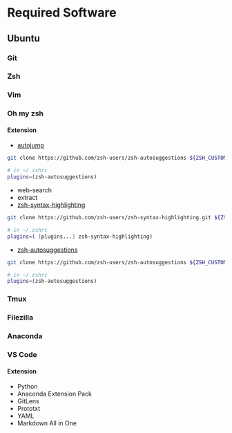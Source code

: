 # Required Software

## Ubuntu

### Git

### Zsh

### Vim

### Oh my zsh

#### Extension
 - [autojump](https://github.com/zsh-users/zsh-autosuggestions/blob/master/INSTALL.md#oh-my-zsh)

```bash
git clone https://github.com/zsh-users/zsh-autosuggestions ${ZSH_CUSTOM:-~/.oh-my-zsh/custom}/plugins/zsh-autosuggestions

# in ~/.zshrc
plugins=(zsh-autosuggestions)
```

 - web-search
 - extract
 - [zsh-syntax-highlighting](https://github.com/zsh-users/zsh-syntax-highlighting/blob/master/INSTALL.md)

```bash
git clone https://github.com/zsh-users/zsh-syntax-highlighting.git ${ZSH_CUSTOM:-~/.oh-my-zsh/custom}/plugins/zsh-syntax-highlighting

# in ~/.zshrc
plugins=( [plugins...] zsh-syntax-highlighting)
```
 - [zsh-autosuggestions](https://github.com/zsh-users/zsh-autosuggestions/blob/master/INSTALL.md#oh-my-zsh)

```bash
git clone https://github.com/zsh-users/zsh-autosuggestions ${ZSH_CUSTOM:-~/.oh-my-zsh/custom}/plugins/zsh-autosuggestions

# in ~/.zshrc
plugins=(zsh-autosuggestions)
```


### Tmux

### Filezilla

### Anaconda

### VS Code

#### Extension
 - Python
 - Anaconda Extension Pack
 - GitLens
 - Prototxt
 - YAML
 - Markdown All in One



